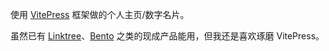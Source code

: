 使用 [VitePress](https://vitepress.dev/) 框架做的个人主页/数字名片。

虽然已有 [Linktree](https://linktr.ee/)、[Bento](https://bento.me/) 之类的现成产品能用，但我还是喜欢琢磨 VitePress。
